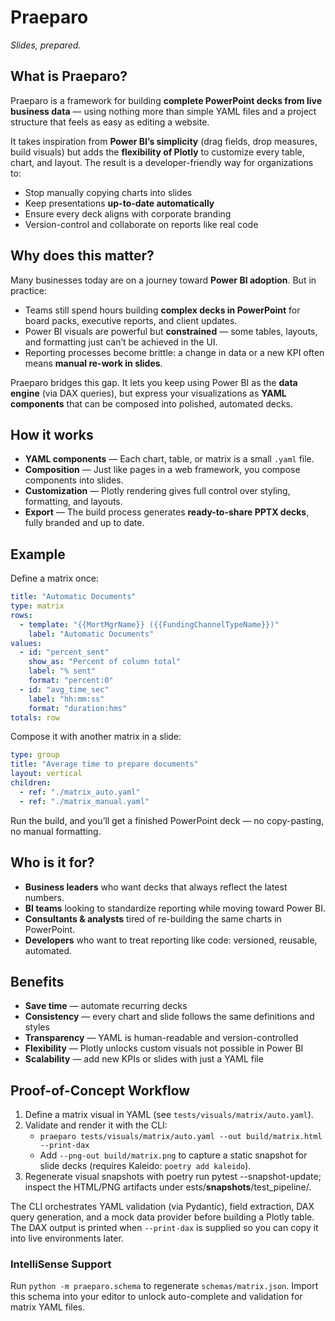 ﻿# Praeparo

_Slides, prepared._

## What is Praeparo?

Praeparo is a framework for building **complete PowerPoint decks from live business data** — using nothing more than simple YAML files and a project structure that feels as easy as editing a website.

It takes inspiration from **Power BI’s simplicity** (drag fields, drop measures, build visuals) but adds the **flexibility of Plotly** to customize every table, chart, and layout. The result is a developer-friendly way for organizations to:

- Stop manually copying charts into slides
- Keep presentations **up-to-date automatically**
- Ensure every deck aligns with corporate branding
- Version-control and collaborate on reports like real code

## Why does this matter?

Many businesses today are on a journey toward **Power BI adoption**. But in practice:

- Teams still spend hours building **complex decks in PowerPoint** for board packs, executive reports, and client updates.
- Power BI visuals are powerful but **constrained** — some tables, layouts, and formatting just can’t be achieved in the UI.
- Reporting processes become brittle: a change in data or a new KPI often means **manual re-work in slides**.

Praeparo bridges this gap. It lets you keep using Power BI as the **data engine** (via DAX queries), but express your visualizations as **YAML components** that can be composed into polished, automated decks.

## How it works

- **YAML components** — Each chart, table, or matrix is a small `.yaml` file.
- **Composition** — Just like pages in a web framework, you compose components into slides.
- **Customization** — Plotly rendering gives full control over styling, formatting, and layouts.
- **Export** — The build process generates **ready-to-share PPTX decks**, fully branded and up to date.

## Example

Define a matrix once:

```yaml
title: "Automatic Documents"
type: matrix
rows:
  - template: "{{MortMgrName}} ({{FundingChannelTypeName}})"
    label: "Automatic Documents"
values:
  - id: "percent_sent"
    show_as: "Percent of column total"
    label: "% sent"
    format: "percent:0"
  - id: "avg_time_sec"
    label: "hh:mm:ss"
    format: "duration:hms"
totals: row
```

Compose it with another matrix in a slide:

```yaml
type: group
title: "Average time to prepare documents"
layout: vertical
children:
  - ref: "./matrix_auto.yaml"
  - ref: "./matrix_manual.yaml"
```

Run the build, and you’ll get a finished PowerPoint deck — no copy-pasting, no manual formatting.

## Who is it for?

- **Business leaders** who want decks that always reflect the latest numbers.
- **BI teams** looking to standardize reporting while moving toward Power BI.
- **Consultants & analysts** tired of re-building the same charts in PowerPoint.
- **Developers** who want to treat reporting like code: versioned, reusable, automated.

## Benefits

- **Save time** — automate recurring decks
- **Consistency** — every chart and slide follows the same definitions and styles
- **Transparency** — YAML is human-readable and version-controlled
- **Flexibility** — Plotly unlocks custom visuals not possible in Power BI
- **Scalability** — add new KPIs or slides with just a YAML file

## Proof-of-Concept Workflow

1. Define a matrix visual in YAML (see `tests/visuals/matrix/auto.yaml`).
2. Validate and render it with the CLI:
   - `praeparo tests/visuals/matrix/auto.yaml --out build/matrix.html --print-dax`
   - Add `--png-out build/matrix.png` to capture a static snapshot for slide decks (requires Kaleido: `poetry add kaleido`).
3. Regenerate visual snapshots with poetry run pytest --snapshot-update; inspect the HTML/PNG artifacts under 	ests/__snapshots__/test_pipeline/.

The CLI orchestrates YAML validation (via Pydantic), field extraction, DAX query generation, and a mock data provider before building a Plotly table. The DAX output is printed when `--print-dax` is supplied so you can copy it into live environments later.

### IntelliSense Support

Run `python -m praeparo.schema` to regenerate `schemas/matrix.json`. Import this schema into your editor to unlock auto-complete and validation for matrix YAML files.



